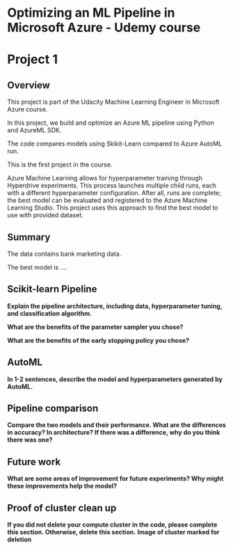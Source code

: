 # Optimizing an ML Pipeline in Microsoft Azure - Udemy course
# Project 1

## Overview
This project is part of the Udacity Machine Learning Engineer in Microsoft Azure course.

In this project, we build and optimize an Azure ML pipeline using Python and AzureML SDK.

The code compares models using Skikit-Learn compared to Azure AutoML run.

This is the first project in the course.

Azure Machine Learning allows for hyperparameter training through Hyperdrive experiments. This process launches multiple child runs, each with a different hyperparameter configuration. After all, runs are complete; the best model can be evaluated and registered to the Azure Machine Learning Studio. This project uses this approach to find the best model to use with provided dataset.

## Summary

The data contains bank marketing data.

The best model is ....

## Scikit-learn Pipeline

**Explain the pipeline architecture, including data, hyperparameter tuning, and classification algorithm.**

**What are the benefits of the parameter sampler you chose?**

**What are the benefits of the early stopping policy you chose?**

## AutoML
**In 1-2 sentences, describe the model and hyperparameters generated by AutoML.**

## Pipeline comparison

**Compare the two models and their performance. What are the differences in accuracy? In architecture? If there was a difference, why do you think there was one?**

## Future work

**What are some areas of improvement for future experiments? Why might these improvements help the model?**

## Proof of cluster clean up

**If you did not delete your compute cluster in the code, please complete this section. Otherwise, delete this section.**
**Image of cluster marked for deletion**

